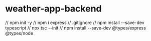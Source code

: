 # weather-app-backend

// npm init -y
// npm i express
// .gitignore
// npm install --save-dev typescript
// npx tsc --init
// npm install --save-dev @types/express @types/node
